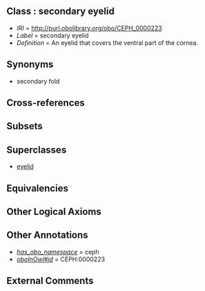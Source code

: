 
## Class : secondary eyelid

 * *IRI* = http://purl.obolibrary.org/obo/CEPH_0000223
 * *Label* = secondary eyelid
 * *Definition* = An eyelid that covers the ventral part of the cornea. 

## Synonyms

 * secondary fold

## Cross-references


## Subsets


## Superclasses

 * [eyelid](../../CEPH/00/CEPH_0000000.md)

## Equivalencies


## Other Logical Axioms


## Other Annotations

 * *[has_obo_namespace](../../ce/oboInOwl#hasOBONamespace.md)* = ceph
 * *[oboInOwl#id](../../id/oboInOwl#id.md)* = CEPH:0000223

## External Comments

